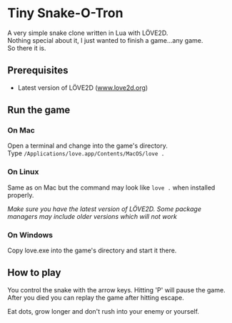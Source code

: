 # Tiny Snake-O-Tron  

A very simple snake clone written in Lua with LÖVE2D.  
Nothing special about it, I just wanted to finish a game...any game.  
So there it is.  

## Prerequisites

- Latest version of LÖVE2D (www.love2d.org)

## Run the game

### On Mac

Open a terminal and change into the game's directory.  
Type `/Applications/love.app/Contents/MacOS/love .`

### On Linux

Same as on Mac but the command may look like `love .` when installed properly.  

_Make sure you have the latest version of LÖVE2D. Some package managers may include older versions which will not work_

### On Windows

Copy love.exe into the game's directory and start it there.

## How to play

You control the snake with the arrow keys.
Hitting 'P' will pause the game.
After you died you can replay the game after hitting escape.  

Eat dots, grow longer and don't rush into your enemy or yourself.
